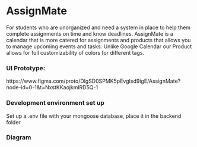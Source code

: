 # AssignMate

For students who are unorganized and need a system in place to help them complete assignments on time and know deadlines. AssignMate is a calendar that is more catered for assignments and products that allows you to manage upcoming events and tasks. Unlike Google Calendar our Product allows for full customizability of colors for different tags.

<h3>UI Prototype:</h3>
https://www.figma.com/proto/DlgSD0SPMK5pEvgIsd9igE/AssignMate?node-id=0-1&t=NxstKKaojkmlRD5Q-1

<h3>Development environment set up</h3>
Set up a .env file with your mongoose database, place it in the backend folder 

<h3>Diagram</h3>
